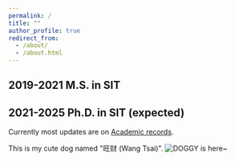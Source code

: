 ```yaml
---
permalink: /
title: ""
author_profile: true
redirect_from: 
  - /about/
  - /about.html
---
```


##  2019-2021 M.S. in SIT

##  2021-2025 Ph.D. in SIT (expected)

Currently most updates are on [Academic records](https://heymaster311.github.io//year-archive/). 




This is my cute dog named "旺财 (Wang Tsai)".
![DOGGY is here~](/images/wangcai.JPG)